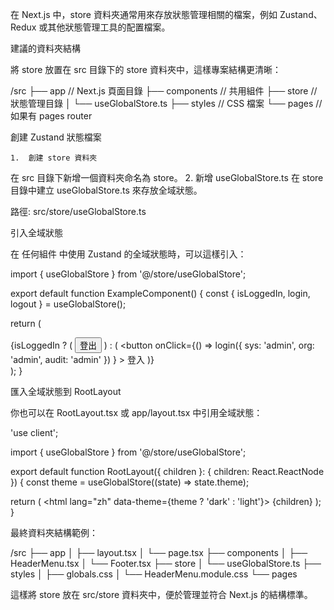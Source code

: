 在 Next.js 中，store 資料夾通常用來存放狀態管理相關的檔案，例如 Zustand、Redux 或其他狀態管理工具的配置檔案。

建議的資料夾結構

將 store 放置在 src 目錄下的 store 資料夾中，這樣專案結構更清晰：

/src
  ├── app            // Next.js 頁面目錄
  ├── components     // 共用組件
  ├── store          // 狀態管理目錄
  │     └── useGlobalStore.ts
  ├── styles         // CSS 檔案
  └── pages          // 如果有 pages router

創建 Zustand 狀態檔案

	1.	創建 store 資料夾
在 src 目錄下新增一個資料夾命名為 store。
	2.	新增 useGlobalStore.ts
在 store 目錄中建立 useGlobalStore.ts 來存放全域狀態。

路徑: src/store/useGlobalStore.ts

引入全域狀態

在 任何組件 中使用 Zustand 的全域狀態時，可以這樣引入：

import { useGlobalStore } from '@/store/useGlobalStore';

export default function ExampleComponent() {
  const { isLoggedIn, login, logout } = useGlobalStore();

  return (
    <div>
      {isLoggedIn ? (
        <button onClick={logout}>登出</button>
      ) : (
        <button
          onClick={() =>
            login({ sys: 'admin', org: 'admin', audit: 'admin' })
          }
        >
          登入
        </button>
      )}
    </div>
  );
}

匯入全域狀態到 RootLayout

你也可以在 RootLayout.tsx 或 app/layout.tsx 中引用全域狀態：

'use client';

import { useGlobalStore } from '@/store/useGlobalStore';

export default function RootLayout({ children }: { children: React.ReactNode }) {
  const theme = useGlobalStore((state) => state.theme);

  return (
    <html lang="zh" data-theme={theme ? 'dark' : 'light'}>
      <body>
        {children}
      </body>
    </html>
  );
}

最終資料夾結構範例：

/src
  ├── app
  │     ├── layout.tsx
  │     └── page.tsx
  ├── components
  │     ├── HeaderMenu.tsx
  │     └── Footer.tsx
  ├── store
  │     └── useGlobalStore.ts
  ├── styles
  │     ├── globals.css
  │     └── HeaderMenu.module.css
  └── pages

這樣將 store 放在 src/store 資料夾中，便於管理並符合 Next.js 的結構標準。
